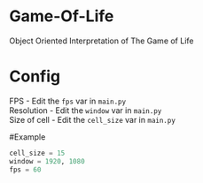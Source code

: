 # Game-Of-Life
Object Oriented Interpretation of The Game of Life

# Config
FPS - Edit the `fps` var in `main.py` <br/>
Resolution - Edit the `window` var in `main.py` <br/>
Size of cell - Edit the `cell_size` var in `main.py` <br/>

#Example
```py
cell_size = 15
window = 1920, 1080
fps = 60
```
